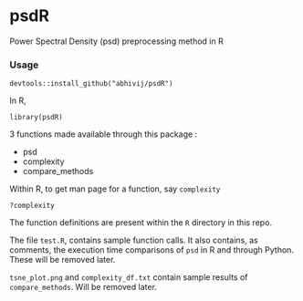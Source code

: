 # psdR
Power Spectral Density (psd) preprocessing method in R

### Usage

```
devtools::install_github("abhivij/psdR")
```

In R,
```
library(psdR)
```

3 functions made available through this package :
* psd
* complexity
* compare_methods

Within R, to get man page for a function, say `complexity`
```
?complexity
```

The function definitions are present within the `R` directory in this repo.


The file `test.R`, contains sample function calls. It also contains, as comments, the execution time comparisons of `psd` in R and through Python.
These will be removed later.

`tsne_plot.png` and `complexity_df.txt` contain sample results of `compare_methods`. Will be removed later. 

